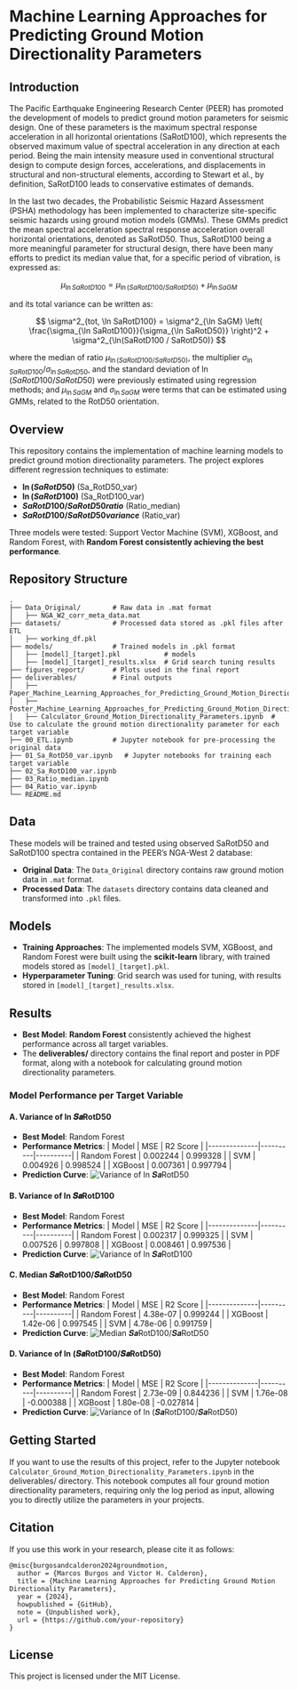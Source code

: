 # Machine Learning Approaches for Predicting Ground Motion Directionality Parameters

## Introduction
The Pacific Earthquake Engineering Research Center (PEER) has promoted the development of models to predict ground motion parameters for seismic design. One of these parameters is the maximum spectral response acceleration in all horizontal orientations (SaRotD100), which represents the observed maximum value of spectral acceleration in any direction at each period. Being the main intensity measure used in conventional structural design to compute design forces, accelerations, and displacements in structural and non-structural elements, according to Stewart et al., by definition, SaRotD100 leads to conservative estimates of demands.

In the last two decades, the Probabilistic Seismic Hazard Assessment (PSHA) methodology has been implemented to characterize site-specific seismic hazards using ground motion models (GMMs). These GMMs predict the mean spectral acceleration spectral response acceleration overall horizontal orientations, denoted as SaRotD50. Thus, SaRotD100 being a more meaningful parameter for structural design, there have been many efforts to predict its median value that, for a specific period of vibration, is expressed as:

$$ \mu_{\ln SaRotD100} = \mu_{\ln(SaRotD100 / SaRotD50)} + \mu_{\ln SaGM} $$

and its total variance can be written as:

$$ \sigma^2_{tot, \ln SaRotD100} = \sigma^2_{\ln SaGM} \left( \frac{\sigma_{\ln SaRotD100}}{\sigma_{\ln SaRotD50}} \right)^2 + \sigma^2_{\ln(SaRotD100 / SaRotD50)} $$

where the median of ratio $` \mu_{\ln(SaRotD100 / SaRotD50)} `$, the multiplier $` \sigma_{\ln SaRotD100} / \sigma_{\ln SaRotD50} `$, and the standard deviation of $` \ln(SaRotD100 / SaRotD50) `$ were previously estimated using regression methods; and $` \mu_{\ln SaGM} `$ and $` \sigma_{\ln SaGM} `$ were terms that can be estimated using GMMs, related to the RotD50 orientation.

## Overview
This repository contains the implementation of machine learning models to predict ground motion directionality parameters. The project explores different regression techniques to estimate:
- **$` \ln(SaRotD50) `$** (Sa_RotD50_var)
- **$` \ln(SaRotD100) `$** (Sa_RotD100_var)
- **$`SaRotD100/SaRotD50 ratio`$** (Ratio_median)
- **$`SaRotD100/SaRotD50 variance`$** (Ratio_var)

Three models were tested: Support Vector Machine (SVM), XGBoost, and Random Forest, with **Random Forest consistently achieving the best performance**.

## Repository Structure

```
.
├── Data_Original/        # Raw data in .mat format
│   ├── NGA_W2_corr_meta_data.mat
├── datasets/             # Processed data stored as .pkl files after ETL
│   ├── working_df.pkl
├── models/               # Trained models in .pkl format
│   ├── [model]_[target].pkl           # models
│   ├── [model]_[target]_results.xlsx  # Grid search tuning results
├── figures_report/       # Plots used in the final report
├── deliverables/         # Final outputs
│   ├── Paper_Machine_Learning_Approaches_for_Predicting_Ground_Motion_Directionality_Parameters.pdf
│   ├── Poster_Machine_Learning_Approaches_for_Predicting_Ground_Motion_Directionality_Parameters.pdf
│   ├── Calculator_Ground_Motion_Directionality_Parameters.ipynb  # Use to calculate the ground motion directionality parameter for each target variable
├── 00_ETL.ipynb          # Jupyter notebook for pre-processing the original data
├── 01_Sa_RotD50_var.ipynb   # Jupyter notebooks for training each target variable
├── 02_Sa_RotD100_var.ipynb
├── 03_Ratio_median.ipynb
├── 04_Ratio_var.ipynb
└── README.md
```

## Data
These models will be trained and tested using observed SaRotD50 and SaRotD100 spectra contained in the PEER’s NGA-West 2 database:

- **Original Data**: The `Data_Original` directory contains raw ground motion data in `.mat` format.
- **Processed Data**: The `datasets` directory contains data cleaned and transformed into `.pkl` files.

## Models
- **Training Approaches**: The implemented models SVM, XGBoost, and Random Forest were built using the **scikit-learn** library, with trained models stored as `[model]_[target].pkl`.
- **Hyperparameter Tuning**: Grid search was used for tuning, with results stored in `[model]_[target]_results.xlsx`.

## Results
- **Best Model**: **Random Forest** consistently achieved the highest performance across all target variables.
- The **deliverables/** directory contains the final report and poster in PDF format, along with a notebook for calculating ground motion directionality parameters.

### Model Performance per Target Variable

#### A. Variance of ln 𝑺𝒂RotD50
- **Best Model**: Random Forest
- **Performance Metrics**:
  | Model         | MSE      | R2 Score  |
  |--------------|----------|----------|
  | Random Forest | 0.002244 | 0.999328 |
  | SVM          | 0.004926 | 0.998524 |
  | XGBoost      | 0.007361 | 0.997794 |
- **Prediction Curve**:
  ![Variance of ln 𝑺𝒂RotD50](figures_report/Sa_RotD50_var.png)

#### B. Variance of ln 𝑺𝒂RotD100
- **Best Model**: Random Forest
- **Performance Metrics**:
  | Model         | MSE      | R2 Score  |
  |--------------|----------|----------|
  | Random Forest | 0.002317 | 0.999325 |
  | SVM          | 0.007526 | 0.997808 |
  | XGBoost      | 0.008461 | 0.997536 |
- **Prediction Curve**:
  ![Variance of ln 𝑺𝒂RotD100](figures_report/Sa_RotD100_var.png)

#### C. Median 𝑺𝒂RotD100/𝑺𝒂RotD50
- **Best Model**: Random Forest
- **Performance Metrics**:
  | Model         | MSE      | R2 Score  |
  |--------------|----------|----------|
  | Random Forest | 4.38e-07 | 0.999244 |
  | XGBoost      | 1.42e-06 | 0.997545 |
  | SVM          | 4.78e-06 | 0.991759 |
- **Prediction Curve**:
  ![Median 𝑺𝒂RotD100/𝑺𝒂RotD50](figures_report/Ratio_median.png)

#### D. Variance of ln (𝑺𝒂RotD100/𝑺𝒂RotD50)
- **Best Model**: Random Forest
- **Performance Metrics**:
  | Model         | MSE      | R2 Score  |
  |--------------|----------|----------|
  | Random Forest | 2.73e-09 | 0.844236 |
  | SVM          | 1.76e-08 | -0.000388 |
  | XGBoost      | 1.80e-08 | -0.027814 |
- **Prediction Curve**:
  ![Variance of ln (𝑺𝒂RotD100/𝑺𝒂RotD50)](figures_report/Ratio_var.png)

## Getting Started
If you want to use the results of this project, refer to the Jupyter notebook `Calculator_Ground_Motion_Directionality_Parameters.ipynb` in the deliverables/ directory. This notebook computes all four ground motion directionality parameters, requiring only the log period as input, allowing you to directly utilize the parameters in your projects.

## Citation
If you use this work in your research, please cite it as follows:
```
@misc{burgosandcalderon2024groundmotion,
  author = {Marcos Burgos and Victor H. Calderon},
  title = {Machine Learning Approaches for Predicting Ground Motion Directionality Parameters},
  year = {2024},
  howpublished = {GitHub},
  note = {Unpublished work},
  url = {https://github.com/your-repository}
}
```

## License
This project is licensed under the MIT License.